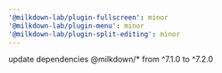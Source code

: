 ```yaml
---
'@milkdown-lab/plugin-fullscreen': minor
'@milkdown-lab/plugin-menu': minor
'@milkdown-lab/plugin-split-editing': minor
---
```


update dependencies @milkdown/\* from ^7.1.0 to ^7.2.0
